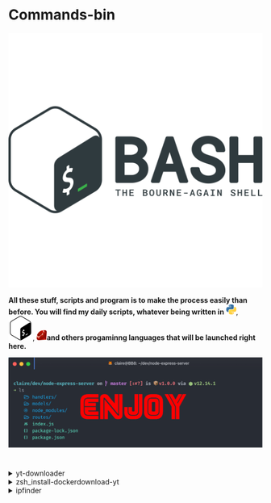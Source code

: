 
# Commands-bin

<img src="/src/img/svgviewer-output-bash-logo.svg">

**All these stuff, scripts and program is to make the process easily than before. You will find my daily scripts, whatever being written in** <img src="/src/img/svgviewer-output -python3.svg" width="20" height="20">, <img src="/src/img/svgviewer-output.svg">, <img src="/src/img/svgviewer-output-ruby.svg" width="20" height="20">**and others progaminng languages that will be launched right here.**

<img src="/src/img/terminal_enjoy.png">

#

<!-- yt-downloader -->

<details><summary>yt-downloader</summary>
<p>

<img src="/src/img/yt-downloader-logo.png">

**Download music from youtube just passing link parameter `-d`**

[See download-yt.sh](https://github.com/leone-sh/Commands-bin/blob/main/download-yt/download-yt.sh)

#### Install
```bash
wget https://raw.githubusercontent.com/leone-sh/Commands-bin/main/download-yt/download-yt.sh
```

</p>
</details>

<!-- zsh_install-dockerdownload-yt -->

<details><summary>zsh_install-dockerdownload-yt</summary>
<p>

<img src="/src/img/zsh_install-dockerdownload-yt.svg">

**Download zsh on docker container automatically**

[See zsh_install.sh](https://github.com/leone-sh/Commands-bin/blob/main/zsh_install-docker/zsh_install.sh)

#### Install
```bash
wget https://raw.githubusercontent.com/leone-sh/Commands-bin/main/zsh_install-docker/zsh_install.sh
```

</p>
</details>

<!-- ipfinder -->

<details><summary>ipfinder</summary>
<p>


<img src="/src/img/ipfinder.svg">

**Show the active ip on network 1-100**


[See ipfinder.sh](https://github.com/leone-sh/Commands-bin/tree/main/ipfinder)


#### Install
```bash
wget https://raw.githubusercontent.com/leone-sh/Commands-bin/main/ipfinder/ipfinder.sh
```
